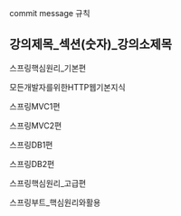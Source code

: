 commit message 규칙



## 강의제목_섹션(숫자)\_강의소제목



스프링핵심원리_기본편

모든개발자를위한HTTP웹기본지식

스프링MVC1편

스프링MVC2편

스프링DB1편

스프링DB2편

스프링핵심원리_고급편

스프링부트_핵심원리와활용

